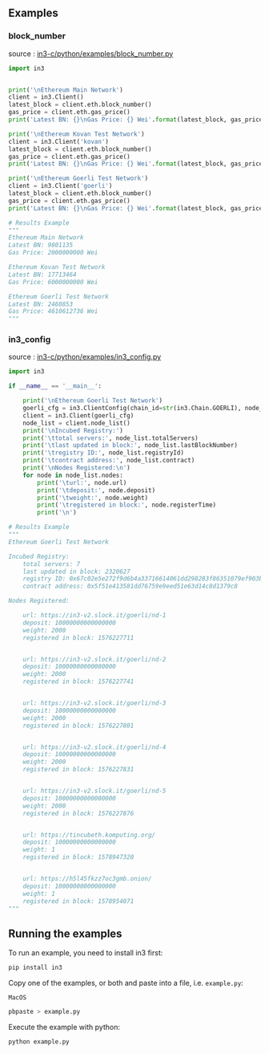 ## Examples

### block_number

source : [in3-c/python/examples/block_number.py](https://github.com/slockit/in3-c/blob/master/python/examples/block_number.py)



```python
import in3


print('\nEthereum Main Network')
client = in3.Client()
latest_block = client.eth.block_number()
gas_price = client.eth.gas_price()
print('Latest BN: {}\nGas Price: {} Wei'.format(latest_block, gas_price))

print('\nEthereum Kovan Test Network')
client = in3.Client('kovan')
latest_block = client.eth.block_number()
gas_price = client.eth.gas_price()
print('Latest BN: {}\nGas Price: {} Wei'.format(latest_block, gas_price))

print('\nEthereum Goerli Test Network')
client = in3.Client('goerli')
latest_block = client.eth.block_number()
gas_price = client.eth.gas_price()
print('Latest BN: {}\nGas Price: {} Wei'.format(latest_block, gas_price))

# Results Example
"""
Ethereum Main Network
Latest BN: 9801135
Gas Price: 2000000000 Wei

Ethereum Kovan Test Network
Latest BN: 17713464
Gas Price: 6000000000 Wei

Ethereum Goerli Test Network
Latest BN: 2460853
Gas Price: 4610612736 Wei
"""
```

### in3_config

source : [in3-c/python/examples/in3_config.py](https://github.com/slockit/in3-c/blob/master/python/examples/in3_config.py)



```python
import in3

if __name__ == '__main__':

    print('\nEthereum Goerli Test Network')
    goerli_cfg = in3.ClientConfig(chain_id=str(in3.Chain.GOERLI), node_signatures=3, request_timeout=10000)
    client = in3.Client(goerli_cfg)
    node_list = client.node_list()
    print('\nIncubed Registry:')
    print('\ttotal servers:', node_list.totalServers)
    print('\tlast updated in block:', node_list.lastBlockNumber)
    print('\tregistry ID:', node_list.registryId)
    print('\tcontract address:', node_list.contract)
    print('\nNodes Registered:\n')
    for node in node_list.nodes:
        print('\turl:', node.url)
        print('\tdeposit:', node.deposit)
        print('\tweight:', node.weight)
        print('\tregistered in block:', node.registerTime)
        print('\n')

# Results Example
"""
Ethereum Goerli Test Network

Incubed Registry:
	total servers: 7
	last updated in block: 2320627
	registry ID: 0x67c02e5e272f9d6b4a33716614061dd298283f86351079ef903bf0d4410a44ea
	contract address: 0x5f51e413581dd76759e9eed51e63d14c8d1379c8

Nodes Registered:

	url: https://in3-v2.slock.it/goerli/nd-1
	deposit: 10000000000000000
	weight: 2000
	registered in block: 1576227711


	url: https://in3-v2.slock.it/goerli/nd-2
	deposit: 10000000000000000
	weight: 2000
	registered in block: 1576227741


	url: https://in3-v2.slock.it/goerli/nd-3
	deposit: 10000000000000000
	weight: 2000
	registered in block: 1576227801


	url: https://in3-v2.slock.it/goerli/nd-4
	deposit: 10000000000000000
	weight: 2000
	registered in block: 1576227831


	url: https://in3-v2.slock.it/goerli/nd-5
	deposit: 10000000000000000
	weight: 2000
	registered in block: 1576227876


	url: https://tincubeth.komputing.org/
	deposit: 10000000000000000
	weight: 1
	registered in block: 1578947320


	url: https://h5l45fkzz7oc3gmb.onion/
	deposit: 10000000000000000
	weight: 1
	registered in block: 1578954071
"""
```



## Running the examples

To run an example, you need to install in3 first:
```sh
pip install in3
```

Copy one of the examples, or both and paste into a file, i.e. `example.py`:

`MacOS`
```sh
pbpaste > example.py
```

Execute the example with python:
```
python example.py
```
